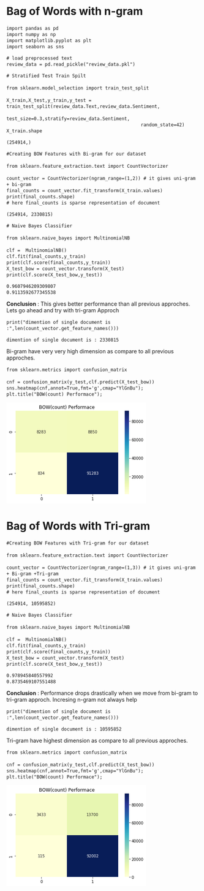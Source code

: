 
# Bag of Words with n-gram


```
import pandas as pd 
import numpy as np
import matplotlib.pyplot as plt
import seaborn as sns
```


```
# load preprocessed text
review_data = pd.read_pickle("review_data.pkl")
```


```
# Stratified Test Train Spilt

from sklearn.model_selection import train_test_split

X_train,X_test,y_train,y_test = train_test_split(review_data.Text,review_data.Sentiment,
                                                 test_size=0.3,stratify=review_data.Sentiment,
                                                 random_state=42)
X_train.shape
```




    (254914,)




```
#Creating BOW Features with Bi-gram for our dataset

from sklearn.feature_extraction.text import CountVectorizer

count_vector = CountVectorizer(ngram_range=(1,2)) # it gives uni-gram + bi-gram
final_counts = count_vector.fit_transform(X_train.values)
print(final_counts.shape)
# here final_counts is sparse representation of document
```

    (254914, 2330815)



```
# Naive Bayes Classifier

from sklearn.naive_bayes import MultinomialNB

clf =  MultinomialNB()
clf.fit(final_counts,y_train)
print(clf.score(final_counts,y_train))
X_test_bow = count_vector.transform(X_test)
print(clf.score(X_test_bow,y_test))
```

    0.9607946209309807
    0.9113592677345538


**Conclusion** :  This gives better performance than all previous approches. Lets go ahead and try with tri-gram Approch


```
print("dimention of single document is :",len(count_vector.get_feature_names()))
```

    dimention of single document is : 2330815


Bi-gram have very very high dimension as compare to all previous approches.


```
from sklearn.metrics import confusion_matrix

cnf = confusion_matrix(y_test,clf.predict(X_test_bow))
sns.heatmap(cnf,annot=True,fmt='g',cmap="YlGnBu");
plt.title("BOW(count) Performace");
```


![png](resources/output_9_0.png)


# Bag of Words with Tri-gram


```
#Creating BOW Features with Tri-gram for our dataset

from sklearn.feature_extraction.text import CountVectorizer

count_vector = CountVectorizer(ngram_range=(1,3)) # it gives uni-gram + Bi-gram +Tri-gram
final_counts = count_vector.fit_transform(X_train.values)
print(final_counts.shape)
# here final_counts is sparse representation of document
```

    (254914, 10595852)



```
# Naive Bayes Classifier

from sklearn.naive_bayes import MultinomialNB

clf =  MultinomialNB()
clf.fit(final_counts,y_train)
print(clf.score(final_counts,y_train))
X_test_bow = count_vector.transform(X_test)
print(clf.score(X_test_bow,y_test))
```

    0.978945840557992
    0.8735469107551488


**Conclusion** :  Performance drops drastically when we move from bi-gram to tri-gram approch. Incresing n-gram not always help


```
print("dimention of single document is :",len(count_vector.get_feature_names()))
```

    dimention of single document is : 10595852


Tri-gram have highest dimension as compare to all previous approches.


```
from sklearn.metrics import confusion_matrix

cnf = confusion_matrix(y_test,clf.predict(X_test_bow))
sns.heatmap(cnf,annot=True,fmt='g',cmap="YlGnBu");
plt.title("BOW(count) Performace");
```


![png](resources/output_16_0.png)

